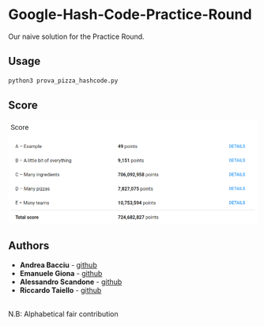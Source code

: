 # Google-Hash-Code-Practice-Round


Our naive solution for the Practice Round.

## Usage
```sh
python3 prova_pizza_hashcode.py
```

## Score
![hashcode2020_score](images/score.png)

## Authors

*   **Andrea Bacciu**  - [github](https://github.com/andreabac3)
*   **Emanuele Giona**  - [github](https://github.com/emanuelegiona)
*   **Alessandro Scandone**  - [github](https://github.com/ascandone)
*   **Riccardo Taiello**  - [github](https://github.com/Riccardinho22)
<br>
N.B: Alphabetical fair contribution
